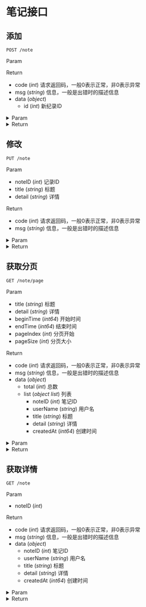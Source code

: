 # 笔记接口

## 添加

`POST /note`

Param


Return

* code (*int*) 请求返回码，一般0表示正常，非0表示异常
* msg (*string*) 信息，一般是出错时的描述信息
* data (*object*) 
    * id (*int*) 新纪录ID

<details>
<summary>Param</summary>

```json
{}
```

</details>

<details>
<summary>Return</summary>

```json
{
    "code": 0,
    "msg": "",
    "data": {
        "id": 13
    }
}
```

</details>

## 修改

`PUT /note`

Param

* noteID (*int*) 记录ID
* title (*string*) 标题
* detail (*string*) 详情

Return

* code (*int*) 请求返回码，一般0表示正常，非0表示异常
* msg (*string*) 信息，一般是出错时的描述信息

<details>
<summary>Param</summary>

```json
{
    "noteID": 13,
    "title": "mod title",
    "detail": "mod detail"
}
```

</details>

<details>
<summary>Return</summary>

```json
{
    "code": 0,
    "msg": "",
    "data": null
}
```

</details>

## 获取分页

`GET /note/page`

Param

* title (*string*) 标题
* detail (*string*) 详情
* beginTime (*int64*) 开始时间
* endTime (*int64*) 结束时间
* pageIndex (*int*) 分页开始
* pageSize (*int*) 分页大小

Return

* code (*int*) 请求返回码，一般0表示正常，非0表示异常
* msg (*string*) 信息，一般是出错时的描述信息
* data (*object*) 
    * total (*int*) 总数
    * list (*object list*) 列表
        * noteID (*int*) 笔记ID
        * userName (*string*) 用户名
        * title (*string*) 标题
        * detail (*string*) 详情
        * createdAt (*int64*) 创建时间

<details>
<summary>Param</summary>

```json
beginTime=0&detail=&endTime=0&pageIndex=0&pageSize=10&title=
```

</details>

<details>
<summary>Return</summary>

```json
{
    "code": 0,
    "msg": "",
    "data": {
        "total": 12,
        "list": [
            {
                "noteID": 13,
                "userName": "0",
                "title": "mod title",
                "detail": "mod detail",
                "createdAt": 1567822514
            },
            {
                "noteID": 12,
                "userName": "0",
                "title": "mod title",
                "detail": "mod detail",
                "createdAt": 1567821986
            },
            {
                "noteID": 11,
                "userName": "0",
                "title": "mod title",
                "detail": "mod detail",
                "createdAt": 1567669630
            },
            {
                "noteID": 10,
                "userName": "0",
                "title": "mod title",
                "detail": "mod detail",
                "createdAt": 1567578639
            },
            {
                "noteID": 9,
                "userName": "0",
                "title": "mod title",
                "detail": "mod detail",
                "createdAt": 1567578072
            },
            {
                "noteID": 8,
                "userName": "0",
                "title": "mod title",
                "detail": "mod detail",
                "createdAt": 1567568480
            },
            {
                "noteID": 7,
                "userName": "0",
                "title": "mod title",
                "detail": "mod detail",
                "createdAt": 1567567411
            },
            {
                "noteID": 6,
                "userName": "0",
                "title": "mod title",
                "detail": "mod detail",
                "createdAt": 1567566515
            },
            {
                "noteID": 5,
                "userName": "0",
                "title": "mod title",
                "detail": "mod detail",
                "createdAt": 1567566455
            },
            {
                "noteID": 4,
                "userName": "0",
                "title": "mod title",
                "detail": "mod detail",
                "createdAt": 1567566318
            }
        ]
    }
}
```

</details>

## 获取详情

`GET /note`

Param

* noteID (*int*) 

Return

* code (*int*) 请求返回码，一般0表示正常，非0表示异常
* msg (*string*) 信息，一般是出错时的描述信息
* data (*object*) 
    * noteID (*int*) 笔记ID
    * userName (*string*) 用户名
    * title (*string*) 标题
    * detail (*string*) 详情
    * createdAt (*int64*) 创建时间

<details>
<summary>Param</summary>

```json
noteID=13
```

</details>

<details>
<summary>Return</summary>

```json
{
    "code": 0,
    "msg": "",
    "data": {
        "noteID": 13,
        "userName": "119",
        "title": "mod title",
        "detail": "mod detail",
        "createdAt": 1567822514
    }
}
```

</details>

